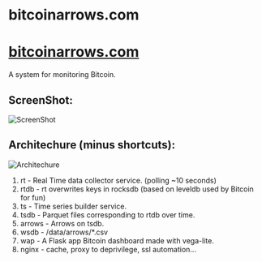 # bitcoinarrows.com
[bitcoinarrows.com](https://bitcoinarrows.com)
==========

A system for monitoring Bitcoin.


## ScreenShot:
![ScreenShot](https://raw.github.com/JoelBondurant/bitcoinarrows/master/doc/img/bitcoin_arrows.png)

## Architechure (minus shortcuts):
![Architechure](https://raw.github.com/JoelBondurant/bitcoinarrows/master/doc/img/arch.jpg)

1. rt - Real Time data collector service. (polling ~10 seconds)
1. rtdb - rt overwrites keys in rocksdb (based on leveldb used by Bitcoin for fun)
1. ts - Time series builder service.
1. tsdb - Parquet files corresponding to rtdb over time.
1. arrows - Arrows on tsdb.
1. wsdb - /data/arrows/*.csv
1. wap - A Flask app Bitcoin dashboard made with vega-lite.
1. nginx - cache, proxy to deprivilege, ssl automation...
